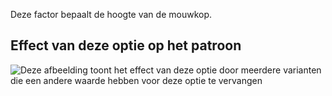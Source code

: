 Deze factor bepaalt de hoogte van de mouwkop.

## Effect van deze optie op het patroon

![Deze afbeelding toont het effect van deze optie door meerdere varianten die een andere waarde hebben voor deze optie te vervangen](bent_sleevecapheight_sample.svg "Effect van deze optie op het patroon")
